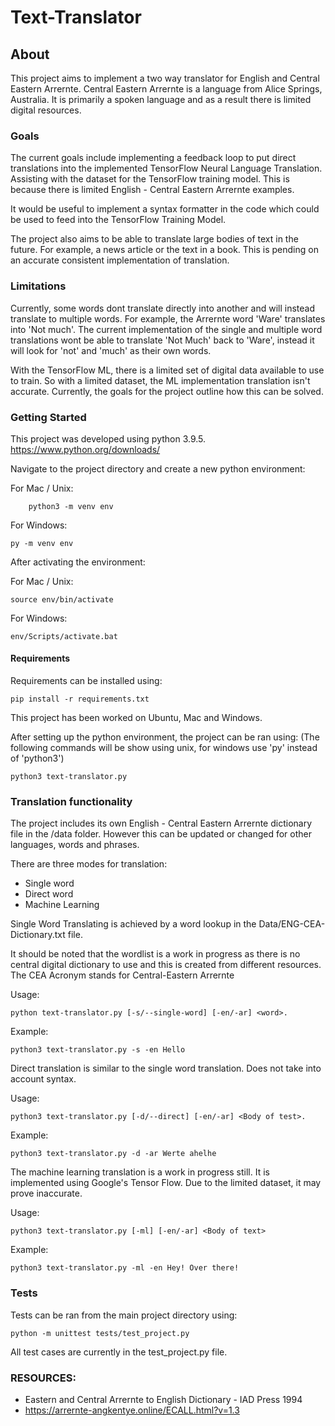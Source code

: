 # Text-Translator

## About

This project aims to implement a two way translator for English and Central Eastern Arrernte. Central Eastern Arrernte is a language from Alice Springs, Australia. It is primarily a spoken language and as a result there is limited digital resources.


### Goals
The current goals include implementing a feedback loop to put direct translations into the implemented TensorFlow Neural Language Translation. Assisting with the dataset for the TensorFlow training model. This is because there is limited English - Central Eastern Arrernte examples.

It would be useful to implement a syntax formatter in the code which could be used to feed into the TensorFlow Training Model.

The project also aims to be able to translate large bodies of text in the future. For example, a news article or the text in a book. This is pending on an accurate consistent implementation of translation.

### Limitations

Currently, some words dont translate directly into another and will instead translate to multiple words.
For example, the Arrernte word 'Ware' translates into 'Not much'. The current implementation of the single and multiple word translations wont be able to translate 'Not Much' back to 'Ware', instead it will look for 'not' and 'much' as their own words.

With the TensorFlow ML, there is a limited set of digital data available to use to train. So with a limited dataset, the ML implementation translation isn't accurate. Currently, the goals for the project outline how this can be solved.


### Getting Started


This project was developed using python 3.9.5.
https://www.python.org/downloads/

Navigate to the project directory and create a new python environment:

For Mac / Unix:
```
	python3 -m venv env
```
For Windows:
```
py -m venv env
```

After activating the environment:

For Mac / Unix:
```
source env/bin/activate
```
For Windows:
```
env/Scripts/activate.bat
```

#### Requirements

Requirements can be installed using:
```
pip install -r requirements.txt
```
This project has been worked on Ubuntu, Mac and Windows.

After setting up the python environment, the project can be ran using:
(The following commands will be show using unix, for windows use 'py' instead of 'python3')
```
python3 text-translator.py
```

### Translation functionality

The project includes its own English - Central Eastern Arrernte dictionary file in the /data folder. However this can be updated or changed for other languages, words and phrases.

There are three modes for translation:
* Single word
* Direct word
* Machine Learning

Single Word Translating is achieved by a word lookup in the Data/ENG-CEA-Dictionary.txt file.

It should be noted that the wordlist is a work in progress as there is no central digital dictionary to use and this is created from different resources.
The CEA Acronym stands for Central-Eastern Arrernte

Usage:
```
python text-translator.py [-s/--single-word] [-en/-ar] <word>.
```
Example:
```
python3 text-translator.py -s -en Hello
```


Direct translation is similar to the single word translation. Does not take into account syntax.

Usage:
```
python3 text-translator.py [-d/--direct] [-en/-ar] <Body of test>.
```

Example:

```
python3 text-translator.py -d -ar Werte ahelhe
```


The machine learning translation is a work in progress still. It is implemented using Google's Tensor Flow. Due to the limited dataset, it may prove inaccurate.

Usage:
```
python3 text-translator.py [-ml] [-en/-ar] <Body of text>
```

Example:
```
python3 text-translator.py -ml -en Hey! Over there!
```



### Tests

Tests can be ran from the main project directory using:

```
python -m unittest tests/test_project.py
```
All test cases are currently in the test_project.py file.


### RESOURCES:

* Eastern and Central Arrernte to English Dictionary - IAD Press 1994
* https://arrernte-angkentye.online/ECALL.html?v=1.3
